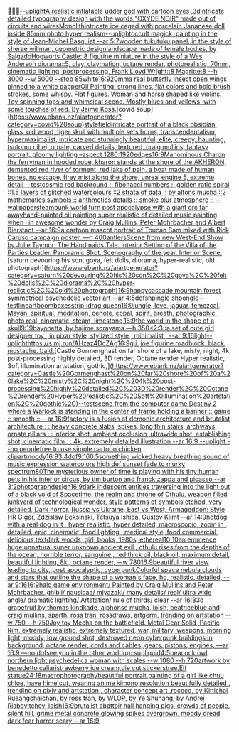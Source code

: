 [🥶🤖👀](https://www.ebank.nz/aiartgenerator?category=%F0%9F%A5%B6%F0%9F%A4%96%F0%9F%91%80)[--uplight](https://www.ebank.nz/aiartgenerator?category=--uplight)[A realistic inflatable udder god  with cartoon eyes ,3d](https://www.ebank.nz/aiartgenerator?category=A%20realistic%20inflatable%20udder%20god%20%20with%20cartoon%20eyes%20%2C3d)[intricate detailed typography design with the words "OXYDE NOIR" made out of circuits and wires](https://www.ebank.nz/aiartgenerator?category=intricate%20detailed%20typography%20design%20with%20the%20words%20%22OXYDE%20NOIR%22%20made%20out%20of%20circuits%20and%20wires)[Monolith](https://www.ebank.nz/aiartgenerator?category=Monolith)[intricate ice caged with porcelain Japanese doll inside 85mm photo hyper realism](https://www.ebank.nz/aiartgenerator?category=intricate%20ice%20caged%20with%20porcelain%20Japanese%20doll%20inside%2085mm%20photo%20hyper%20realism)[--uplight](https://www.ebank.nz/aiartgenerator?category=--uplight)[occult magick, painting in the style of Jean-Michel Basquiat --ar 5:7](https://www.ebank.nz/aiartgenerator?category=occult%20magick%2C%20painting%20in%20the%20style%20of%20Jean-Michel%20Basquiat%20--ar%205%3A7)[wooden tukutuku panel, in the style of sheree willman, geometric design](https://www.ebank.nz/aiartgenerator?category=wooden%20tukutuku%20panel%2C%20in%20the%20style%20of%20sheree%20willman%2C%20geometric%20design)[landscape made of female bodies, by Salgado](https://www.ebank.nz/aiartgenerator?category=landscape%20made%20of%20female%20bodies%2C%20by%20Salgado)[Hogworts Castle::8 figurine miniature in the style of a Wes Anderson diorama::5, clay, claymation, octane render, photorealistic, 70mm, cinematic lighting, postprocessing, Frank Lloyd Wright::8 Magritte:8 --h 3000 --w 5000 --stop 85](https://www.ebank.nz/aiartgenerator?category=Hogworts%20Castle%3A%3A8%20figurine%20miniature%20in%20the%20style%20of%20a%20Wes%20Anderson%20diorama%3A%3A5%2C%20clay%2C%20claymation%2C%20octane%20render%2C%20photorealistic%2C%2070mm%2C%20cinematic%20lighting%2C%20postprocessing%2C%20Frank%20Lloyd%20Wright%3A%3A8%20Magritte%3A8%20--h%203000%20--w%205000%20--stop%2085)[white](https://www.ebank.nz/aiartgenerator?category=white)[16:9](https://www.ebank.nz/aiartgenerator?category=16%3A9)[20mm](https://www.ebank.nz/aiartgenerator?category=20mm)[a real butterfly insect open wings pinned to a white papper](https://www.ebank.nz/aiartgenerator?category=a%20real%20butterfly%20insect%20open%20wings%20pinned%20to%20a%20white%20papper)[Oil Painting: strong lines, flat colors and bold brush strokes, some whispy. Flat figures. Woman and horse shaped like violins. Toy spinning tops and whimsical scene. Mostly blues and yellows, with some touches of red. By Jaime Koss.](https://www.ebank.nz/aiartgenerator?category=Oil%20Painting%3A%20strong%20lines%2C%20flat%20colors%20and%20bold%20brush%20strokes%2C%20some%20whispy.%20Flat%20figures.%20Woman%20and%20horse%20shaped%20like%20violins.%20Toy%20spinning%20tops%20and%20whimsical%20scene.%20Mostly%20blues%20and%20yellows%2C%20with%20some%20touches%20of%20red.%20By%20Jaime%20Koss.)[covid soup](https://www.ebank.nz/aiartgenerator?category=covid%20soup)[style](https://www.ebank.nz/aiartgenerator?category=style)[field](https://www.ebank.nz/aiartgenerator?category=field)[intricate portrait of a black obsidian, glass, old wood,  tiger skull with multiple sets horns, transcendentalism, hypermaximalist, intricate and stunningly beautiful, elite, creepy, haunting, tsutomu nihei, ornate, carved details, textured, craig mullins, fantasy portrait, gloomy lighting –aspect 1280:1920](https://www.ebank.nz/aiartgenerator?category=intricate%20portrait%20of%20a%20black%20obsidian%2C%20glass%2C%20old%20wood%2C%20%20tiger%20skull%20with%20multiple%20sets%20horns%2C%20transcendentalism%2C%20hypermaximalist%2C%20intricate%20and%20stunningly%20beautiful%2C%20elite%2C%20creepy%2C%20haunting%2C%20tsutomu%20nihei%2C%20ornate%2C%20carved%20details%2C%20textured%2C%20craig%20mullins%2C%20fantasy%20portrait%2C%20gloomy%20lighting%20%E2%80%93aspect%201280%3A1920)[edges](https://www.ebank.nz/aiartgenerator?category=edges)[16:9](https://www.ebank.nz/aiartgenerator?category=16%3A9)[Man](https://www.ebank.nz/aiartgenerator?category=Man)[ominous Charon the ferryman in hooded robe, kharon stands at the shore of the AKHERON, demented red river of torment, red lake of pain, a boat made of human bones, no escape, firey mist along the shore, unreal engine 5, extreme detail --test](https://www.ebank.nz/aiartgenerator?category=ominous%20Charon%20the%20ferryman%20in%20hooded%20robe%2C%20kharon%20stands%20at%20the%20shore%20of%20the%20AKHERON%2C%20demented%20red%20river%20of%20torment%2C%20red%20lake%20of%20pain%2C%20a%20boat%20made%20of%20human%20bones%2C%20no%20escape%2C%20firey%20mist%20along%20the%20shore%2C%20unreal%20engine%205%2C%20extreme%20detail%20--test)[cosmic red backround :: fibonacci numbers :: golden ratio spiral ::1.5 layers of glitched watercolours ::2 strata of data :: by alfons mucha ::2 mathematics symbols :: arithmetics details :: smoke blur atmosphere :: --wallpaper](https://www.ebank.nz/aiartgenerator?category=cosmic%20red%20backround%20%3A%3A%20fibonacci%20numbers%20%3A%3A%20golden%20ratio%20spiral%20%3A%3A1.5%20layers%20of%20glitched%20watercolours%20%3A%3A2%20strata%20of%20data%20%3A%3A%20by%20alfons%20mucha%20%3A%3A2%20mathematics%20symbols%20%3A%3A%20arithmetics%20details%20%3A%3A%20smoke%20blur%20atmosphere%20%3A%3A%20--wallpaper)[steampunk world turn post apocalypse with a giant orc far away](https://www.ebank.nz/aiartgenerator?category=steampunk%20world%20turn%20post%20apocalypse%20with%20a%20giant%20orc%20far%20away)[hand-painted oil painting super realistic of detailed music painting when i in awesome wonder by Craig Mullins, Peter Mohrbacher and Albert Bierstadt --ar 16:9](https://www.ebank.nz/aiartgenerator?category=hand-painted%20oil%20painting%20super%20realistic%20of%20detailed%20music%20painting%20when%20i%20in%20awesome%20wonder%20by%20Craig%20Mullins%2C%20Peter%20Mohrbacher%20and%20Albert%20Bierstadt%20--ar%2016%3A9)[a cartoon mascot portrait of Toucan Sam mixed with Rick Caruso campaign poster. —h 400](https://www.ebank.nz/aiartgenerator?category=a%20cartoon%20mascot%20portrait%20of%20Toucan%20Sam%20mixed%20with%20Rick%20Caruso%20campaign%20poster.%20%E2%80%94h%20400)[antlers](https://www.ebank.nz/aiartgenerator?category=antlers)[Scene from new West-End Show by Julie Taymor: The Handmaids Tale. Interior Setting of the Villa of the Parties Leader. Panoramic Shot. Scenography of the year. Interior Scene.](https://www.ebank.nz/aiartgenerator?category=Scene%20from%20new%20West-End%20Show%20by%20Julie%20Taymor%3A%20The%20Handmaids%20Tale.%20Interior%20Setting%20of%20the%20Villa%20of%20the%20Parties%20Leader.%20Panoramic%20Shot.%20Scenography%20of%20the%20year.%20Interior%20Scene.)[saturn devouring his son, goya, felt dolls, diorama, hyper-realistic, old photograph](https://www.ebank.nz/aiartgenerator?category=saturn%20devouring%20his%20son%2C%20goya%2C%20felt%20dolls%2C%20diorama%2C%20hyper-realistic%2C%20old%20photograph)[16:9](https://www.ebank.nz/aiartgenerator?category=16%3A9)[happy](https://www.ebank.nz/aiartgenerator?category=happy)[cascade mountain forest symmetrical psychedelic vector art --ar 4:5](https://www.ebank.nz/aiartgenerator?category=cascade%20mountain%20forest%20symmetrical%20psychedelic%20vector%20art%20--ar%204%3A5)[dof](https://www.ebank.nz/aiartgenerator?category=dof)[shpingle shpongle](https://www.ebank.nz/aiartgenerator?category=shpingle%20shpongle)[--test](https://www.ebank.nz/aiartgenerator?category=--test)[lineart](https://www.ebank.nz/aiartgenerator?category=lineart)[boomboxes](https://www.ebank.nz/aiartgenerator?category=boomboxes)[strip::](https://www.ebank.nz/aiartgenerator?category=strip%3A%3A)[drag queen](https://www.ebank.nz/aiartgenerator?category=drag%20queen)[16:9](https://www.ebank.nz/aiartgenerator?category=16%3A9)[jungle, love, jaguar, temezcal, Mayan, spiritual, meditation, cenote, copal, spirit, breath, photographic, photo real, cinematic, steam, limestone,](https://www.ebank.nz/aiartgenerator?category=jungle%2C%20love%2C%20jaguar%2C%20temezcal%2C%20Mayan%2C%20spiritual%2C%20meditation%2C%20cenote%2C%20copal%2C%20spirit%2C%20breath%2C%20photographic%2C%20photo%20real%2C%20cinematic%2C%20steam%2C%20limestone%2C)[16:9](https://www.ebank.nz/aiartgenerator?category=16%3A9)[the world in the shape of a skull](https://www.ebank.nz/aiartgenerator?category=the%20world%20in%20the%20shape%20of%20a%20skull)[9:19](https://www.ebank.nz/aiartgenerator?category=9%3A19)[bayonetta, by hajime sorayama —h 350](https://www.ebank.nz/aiartgenerator?category=bayonetta%2C%20by%20hajime%20sorayama%20%E2%80%94h%20350)[<2:3](https://www.ebank.nz/aiartgenerator?category=%3C2%3A3)[::](https://www.ebank.nz/aiartgenerator?category=%3A%3A)[a set of cute girl designer toy , in pixar style, stylized style , minimalist , --ar 9:16](https://www.ebank.nz/aiartgenerator?category=a%20set%20of%20cute%20girl%20designer%20toy%20%2C%20in%20pixar%20style%2C%20stylized%20style%20%2C%20minimalist%20%2C%20--ar%209%3A16)[light](https://www.ebank.nz/aiartgenerator?category=light)[--uplight](https://www.ebank.nz/aiartgenerator?category=--uplight)[<https://s.mj.run/AHzaz4DcZAg>](https://www.ebank.nz/aiartgenerator?category=%3Chttps%3A//s.mj.run/AHzaz4DcZAg%3E)[16:9](https://www.ebank.nz/aiartgenerator?category=16%3A9)[g.i. joe figurine roadblock. black. mustache. bald.](https://www.ebank.nz/aiartgenerator?category=g.i.%20joe%20figurine%20roadblock.%20black.%20mustache.%20bald.)[Castle Gormenghast on far shore of a lake, misty, night, 4k post-processing highly detailed, 3D render, Octane render Hyper realistic, Soft illumination artstation, gothic,](https://www.ebank.nz/aiartgenerator?category=Castle%20Gormenghast%20on%20far%20shore%20of%20a%20lake%2C%20misty%2C%20night%2C%204k%20post-processing%20highly%20detailed%2C%203D%20render%2C%20Octane%20render%20Hyper%20realistic%2C%20Soft%20illumination%20artstation%2C%20gothic%2C)[--test](https://www.ebank.nz/aiartgenerator?category=--test)[scene from the computer game Destiny 2 where a Warlock is standing in the center of frame holding a banner :: game :: smooth :: --ar 16:9](https://www.ebank.nz/aiartgenerator?category=scene%20from%20the%20computer%20game%20Destiny%202%20where%20a%20Warlock%20is%20standing%20in%20the%20center%20of%20frame%20holding%20a%20banner%20%3A%3A%20game%20%3A%3A%20smooth%20%3A%3A%20--ar%2016%3A9)[factory is a fusion of demonic architecture and brutalist architecture : : heavy concrete slabs, spikes, long thin stairs, archways, ornate pillars : : interior shot, ambient occlusion, ultrawide shot, establishing shot, cinematic film : : 4k, extremely detailed illustration --ar 16:9 --uplight --no people](https://www.ebank.nz/aiartgenerator?category=factory%20is%20a%20fusion%20of%20demonic%20architecture%20and%20brutalist%20architecture%20%3A%20%3A%20heavy%20concrete%20slabs%2C%20spikes%2C%20long%20thin%20stairs%2C%20archways%2C%20ornate%20pillars%20%3A%20%3A%20interior%20shot%2C%20ambient%20occlusion%2C%20ultrawide%20shot%2C%20establishing%20shot%2C%20cinematic%20film%20%3A%20%3A%204k%2C%20extremely%20detailed%20illustration%20--ar%2016%3A9%20--uplight%20--no%20people)[free to use simple cartoon chicken clipart](https://www.ebank.nz/aiartgenerator?category=free%20to%20use%20simple%20cartoon%20chicken%20clipart)[moody](https://www.ebank.nz/aiartgenerator?category=moody)[16:9](https://www.ebank.nz/aiartgenerator?category=16%3A9)[3:4](https://www.ebank.nz/aiartgenerator?category=3%3A4)[dof](https://www.ebank.nz/aiartgenerator?category=dof)[9:16](https://www.ebank.nz/aiartgenerator?category=9%3A16)[0.5](https://www.ebank.nz/aiartgenerator?category=0.5)[something wicked heavy breathing sound of music expression watercolors high def sunset fade to murky spectrum](https://www.ebank.nz/aiartgenerator?category=something%20wicked%20heavy%20breathing%20sound%20of%20music%20expression%20watercolors%20high%20def%20sunset%20fade%20to%20murky%20spectrum)[80](https://www.ebank.nz/aiartgenerator?category=80)[The mysterious owner of time is playing with his tiny human pets in his interior circus, by tim burton and franck zappa and picasso --ar 3:2](https://www.ebank.nz/aiartgenerator?category=The%20mysterious%20owner%20of%20time%20is%20playing%20with%20his%20tiny%20human%20pets%20in%20his%20interior%20circus%2C%20by%20tim%20burton%20and%20franck%20zappa%20and%20picasso%20--ar%203%3A2)[photograph](https://www.ebank.nz/aiartgenerator?category=photograph)[design](https://www.ebank.nz/aiartgenerator?category=design)[16:9](https://www.ebank.nz/aiartgenerator?category=16%3A9)[dark iridescent entities traversing into the light out of a black void of Spacetime, the realm and throne of Cthulu, weapon filled junkyard of technological wonder, style patterns of symbols etched, very detailed, Dark horror, Russia vs Ukraine, East vs West, Armageddon: Style HR Giger, Zdzislaw Beksinski, Tetsuya Ishida, Gustov Klimt --ar 14:9](https://www.ebank.nz/aiartgenerator?category=dark%20iridescent%20entities%20traversing%20into%20the%20light%20out%20of%20a%20black%20void%20of%20Spacetime%2C%20the%20realm%20and%20throne%20of%20Cthulu%2C%20weapon%20filled%20junkyard%20of%20technological%20wonder%2C%20style%20patterns%20of%20symbols%20etched%2C%20very%20detailed%2C%20Dark%20horror%2C%20Russia%20vs%20Ukraine%2C%20East%20vs%20West%2C%20Armageddon%3A%20Style%20HR%20Giger%2C%20Zdzislaw%20Beksinski%2C%20Tetsuya%20Ishida%2C%20Gustov%20Klimt%20--ar%2014%3A9)[hotdog with a real dog in it , hyper realistic, hyper detailed, macroscopic, zoom in , detailed, epic, cinematic, food lighting , medical style, food commercial, delicious,](https://www.ebank.nz/aiartgenerator?category=hotdog%20with%20a%20real%20dog%20in%20it%20%2C%20hyper%20realistic%2C%20hyper%20detailed%2C%20macroscopic%2C%20zoom%20in%20%2C%20detailed%2C%20epic%2C%20cinematic%2C%20food%20lighting%20%2C%20medical%20style%2C%20food%20commercial%2C%20delicious%2C)[text](https://www.ebank.nz/aiartgenerator?category=text)[dark woods, girl, books, 1980s, ethereal](https://www.ebank.nz/aiartgenerator?category=dark%20woods%2C%20girl%2C%20books%2C%201980s%2C%20ethereal)[10:10](https://www.ebank.nz/aiartgenerator?category=10%3A10)[an emmence  huge unnatural super unknown ancient evil , cthulu  rises from the depths of the ocean, horrible terror,  sanguine , red thick oil, black oil,  maximum detail, beautiful lighting,  8k , octane render, --w 780](https://www.ebank.nz/aiartgenerator?category=an%20emmence%20%20huge%20unnatural%20super%20unknown%20ancient%20evil%20%2C%20cthulu%20%20rises%20from%20the%20depths%20of%20the%20ocean%2C%20horrible%20terror%2C%20%20sanguine%20%2C%20red%20thick%20oil%2C%20black%20oil%2C%20%20maximum%20detail%2C%20beautiful%20lighting%2C%20%208k%20%2C%20octane%20render%2C%20--w%20780)[16:9](https://www.ebank.nz/aiartgenerator?category=16%3A9)[beautiful river view leading to city, post apocalyptic, cyberpunk](https://www.ebank.nz/aiartgenerator?category=beautiful%20river%20view%20leading%20to%20city%2C%20post%20apocalyptic%2C%20cyberpunk)[Colorful space nebula clouds and stars that outline the shape of a woman's face, hd, realistic, detailed, --ar 9:16](https://www.ebank.nz/aiartgenerator?category=Colorful%20space%20nebula%20clouds%20and%20stars%20that%20outline%20the%20shape%20of%20a%20woman%27s%20face%2C%20hd%2C%20realistic%2C%20detailed%2C%20--ar%209%3A16)[16:9](https://www.ebank.nz/aiartgenerator?category=16%3A9)[halo game environment/ Painted by Craig Mullins and Peter Mohrbacher, ghibli/ nausicaa/ miyazaki/ many details/ real/ ultra wide angle/ dramatic lighting/ Artstation/ rule of thirds/ clear --ar 16:8](https://www.ebank.nz/aiartgenerator?category=halo%20game%20environment/%20Painted%20by%20Craig%20Mullins%20and%20Peter%20Mohrbacher%2C%20ghibli/%20nausicaa/%20miyazaki/%20many%20details/%20real/%20ultra%20wide%20angle/%20dramatic%20lighting/%20Artstation/%20rule%20of%20thirds/%20clear%20--ar%2016%3A8)[3d grapefruit,by thomas kindkade, alphonse mucha, loish, beatriceblue and craig mullins, sparth, ross tran, rossdraws, artgerm, trending on artstation --w 750 --h 750](https://www.ebank.nz/aiartgenerator?category=3d%20grapefruit%2Cby%20thomas%20kindkade%2C%20alphonse%20mucha%2C%20loish%2C%20beatriceblue%20and%20craig%20mullins%2C%20sparth%2C%20ross%20tran%2C%20rossdraws%2C%20artgerm%2C%20trending%20on%20artstation%20--w%20750%20--h%20750)[Joy toy Mecha on the battlefield. Metal Gear Solid, Pacific Rim, extremely realistic, extremely textured, war, military, weapons, morning light, moody, low ground shot, destroyed neon cyberpunk buildings in background, octane render, cords and cables, gears, pistons, engines, —ar 16:9 —no dof](https://www.ebank.nz/aiartgenerator?category=Joy%20toy%20Mecha%20on%20the%20battlefield.%20Metal%20Gear%20Solid%2C%20Pacific%20Rim%2C%20extremely%20realistic%2C%20extremely%20textured%2C%20war%2C%20military%2C%20weapons%2C%20morning%20light%2C%20moody%2C%20low%20ground%20shot%2C%20destroyed%20neon%20cyberpunk%20buildings%20in%20background%2C%20octane%20render%2C%20cords%20and%20cables%2C%20gears%2C%20pistons%2C%20engines%2C%20%E2%80%94ar%2016%3A9%20%E2%80%94no%20dof)[see you in the other world](https://www.ebank.nz/aiartgenerator?category=see%20you%20in%20the%20other%20world)[up::](https://www.ebank.nz/aiartgenerator?category=up%3A%3A)[sup](https://www.ebank.nz/aiartgenerator?category=sup)[liquid](https://www.ebank.nz/aiartgenerator?category=liquid)[4:5](https://www.ebank.nz/aiartgenerator?category=4%3A5)[peacock owl northern light psychedelic](https://www.ebank.nz/aiartgenerator?category=peacock%20owl%20northern%20light%20psychedelic)[a woman with scales --w 1080 --h 720](https://www.ebank.nz/aiartgenerator?category=a%20woman%20with%20scales%20--w%201080%20--h%20720)[artwork by benedetto caliari](https://www.ebank.nz/aiartgenerator?category=artwork%20by%20benedetto%20caliari)[strawberry ice cream,die cut stickers](https://www.ebank.nz/aiartgenerator?category=strawberry%20ice%20cream%2Cdie%20cut%20stickers)[tree,Elf statue](https://www.ebank.nz/aiartgenerator?category=tree%2CElf%20statue)[24:18](https://www.ebank.nz/aiartgenerator?category=24%3A18)[macrophotography](https://www.ebank.nz/aiartgenerator?category=macrophotography)[beautiful portrait painting of a girl like chuu chloe, have hime cut, wearing anime kimono,resolution beautifully detailed , trending on pixiv and artstation , character concept art ,rococo, by Kittichai Rueangchaichan, by ross tran, by WLOP, by Ye Shuhang, by Andrei Riabovitchev, loish](https://www.ebank.nz/aiartgenerator?category=beautiful%20portrait%20painting%20of%20a%20girl%20like%20chuu%20chloe%2C%20have%20hime%20cut%2C%20wearing%20anime%20kimono%2Cresolution%20beautifully%20detailed%20%2C%20trending%20on%20pixiv%20and%20artstation%20%2C%20character%20concept%20art%20%2Crococo%2C%20by%20Kittichai%20Rueangchaichan%2C%20by%20ross%20tran%2C%20by%20WLOP%2C%20by%20Ye%20Shuhang%2C%20by%20Andrei%20Riabovitchev%2C%20loish)[16:9](https://www.ebank.nz/aiartgenerator?category=16%3A9)[brutalist abattoir hall hanging pigs, crowds of people, silent hill, grime metal concrete glowing spikes overgrown, moody dread dark fear horror scary --ar 16:9](https://www.ebank.nz/aiartgenerator?category=brutalist%20abattoir%20hall%20hanging%20pigs%2C%20crowds%20of%20people%2C%20silent%20hill%2C%20grime%20metal%20concrete%20glowing%20spikes%20overgrown%2C%20moody%20dread%20dark%20fear%20horror%20scary%20--ar%2016%3A9)